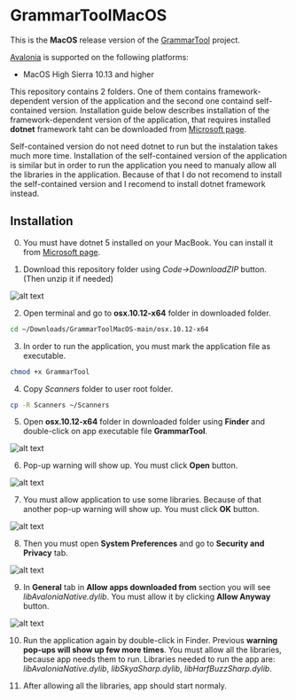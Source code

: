 # GrammarToolMacOS

This is the **MacOS** release version of the [GrammarTool](https://github.com/MarekLampas/GrammarToolSln) project.

[Avalonia](https://docs.avaloniaui.net/#supported-platforms) is supported on the following platforms:
- MacOS High Sierra 10.13 and higher

This repository contains 2 folders. One of them contains framework-dependent version of the application and the second one containd self-contained version.
Installation guide below describes installation of the framework-dependent version of the application, that requires installed **dotnet** framework taht can be downloaded from [Microsoft page](https://dotnet.microsoft.com/en-us/download/dotnet/5.0).

Self-contained version do not need dotnet to run but the instalation takes much more time. Installation of the self-contained version of the application is similar but in order to run the application you need to manualy allow all the libraries in the application.
Because of that I do not recomend to install the self-contained version and I recomend to install dotnet framework instead.

## Installation

0. You must have dotnet 5 installed on your MacBook. You can install it from [Microsoft page](https://dotnet.microsoft.com/en-us/download/dotnet/5.0).

1. Download this repository folder using *Code->DownloadZIP* button. (Then unzip it if needed)

![alt text](https://github.com/MarekLampas/DiplomovaPracaLatex/blob/main/sablona-cze/obrazky/releaseDownload.png "Download app")

2. Open terminal and go to **osx.10.12-x64** folder in downloaded folder.

```bash
cd ~/Downloads/GrammarToolMacOS-main/osx.10.12-x64
```

3. In order to run the application, you must mark the application file as executable.

```bash
chmod +x GrammarTool
```

4. Copy *Scanners* folder to user root folder.

```bash
cp -R Scanners ~/Scanners
```

5. Open **osx.10.12-x64** folder in downloaded folder using **Finder** and double-click on app executable file **GrammarTool**.

![alt text](https://github.com/MarekLampas/DiplomovaPracaLatex/blob/main/sablona-cze/obrazky/Finder.png "Open in Finder")

6. Pop-up warning will show up. You must click **Open** button.

![alt text](https://github.com/MarekLampas/DiplomovaPracaLatex/blob/main/sablona-cze/obrazky/WarningGrammarTool.png "Open app")

7. You must allow application to use some libraries. Because of that another pop-up warning will show up. You must click **OK** button.

![alt text](https://github.com/MarekLampas/DiplomovaPracaLatex/blob/main/sablona-cze/obrazky/WarnngLibAvaloniaNativeOK.png "Denied library")

8. Then you must open **System Preferences** and go to **Security and Privacy** tab.

![alt text](https://github.com/MarekLampas/DiplomovaPracaLatex/blob/main/sablona-cze/obrazky/SystemPreferences.png "System Preferences")

9. In **General** tab in **Allow apps downloaded from** section you will see *libAvaloniaNative.dylib*. You must allow it by clicking **Allow Anyway** button.

![alt text](https://github.com/MarekLampas/DiplomovaPracaLatex/blob/main/sablona-cze/obrazky/SecurityAndPrivacy.png "Security and Privacy")

10. Run the application again by double-click in Finder. Previous **warning pop-ups will show up few more times**.
You must allow all the libraries, because app needs them to run.
Libraries needed to run the app are: *libAvaloniaNative.dylib*, *libSkyaSharp.dylib*, *libHarfBuzzSharp.dylib*.

11. After allowing all the libraries, app should start normaly.
